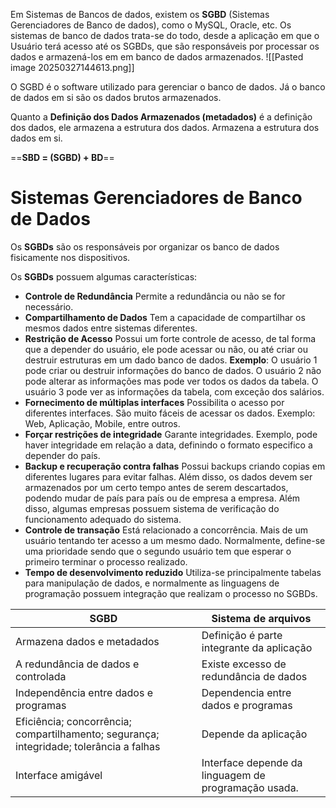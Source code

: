 Em Sistemas de Bancos de dados, existem os **SGBD** (Sistemas Gerenciadores de Banco de dados), como o MySQL, Oracle, etc.
Os sistemas de banco de dados trata-se do todo, desde a aplicação em que o Usuário terá acesso até os SGBDs, que são responsáveis por processar os dados e armazená-los em em banco de dados armazenados.
![[Pasted image 20250327144613.png]]

O SGBD é o software utilizado para gerenciar o banco de dados. 
Já o banco de dados em si são os dados brutos armazenados.

Quanto a **Definição dos Dados Armazenados (metadados)** é a definição dos dados, ele armazena a estrutura dos dados. Armazena a estrutura dos dados em si.

==**SBD = (SGBD) + BD**==

# Sistemas Gerenciadores de Banco de Dados
Os **SGBDs** são os responsáveis por organizar os banco de dados fisicamente nos dispositivos. 

Os **SGBDs** possuem algumas características:
- **Controle de Redundância**
	Permite a redundância ou não se for necessário.
- **Compartilhamento de Dados**
	Tem a capacidade de compartilhar os mesmos dados entre sistemas diferentes.
- **Restrição de Acesso**
	Possui um forte controle de acesso, de tal forma que a depender do usuário, ele pode acessar ou não, ou até criar ou destruir estruturas em um dado banco de dados.
		**Exemplo**: O usuário 1 pode criar ou destruir informações do banco de dados. O usuário 2 não pode alterar as informações mas pode ver todos os dados da tabela. O usuário 3 pode ver as informações da tabela, com exceção dos salários.
- **Fornecimento de múltiplas interfaces**
	Possibilita o acesso por diferentes interfaces. São muito fáceis de acessar os dados. Exemplo: Web, Aplicação, Mobile, entre outros.
- **Forçar restrições de integridade**
	Garante integridades. Exemplo, pode haver integridade em relação a data, definindo o formato especifico a depender do país.
- **Backup e recuperação contra falhas**
	Possui backups criando copias em diferentes lugares para evitar falhas. Além disso, os dados devem ser armazenados por um certo tempo antes de serem descartados, podendo mudar de país para país ou de empresa a empresa.
	Além disso, algumas empresas possuem sistema de verificação do funcionamento adequado do sistema.
- **Controle de transação**
	Está relacionado a concorrência. Mais de um usuário tentando ter acesso a um mesmo dado. Normalmente, define-se uma prioridade sendo que o segundo usuário tem que esperar o primeiro terminar o processo realizado.
- **Tempo de desenvolvimento reduzido**
	Utiliza-se principalmente tabelas para manipulação de dados, e normalmente as linguagens de programação possuem integração que realizam o processo no SGBDs.

| SGBD                                                                                    | Sistema de arquivos                                  |
| --------------------------------------------------------------------------------------- | ---------------------------------------------------- |
| Armazena dados e metadados                                                              | Definição é parte integrante da aplicação            |
| A redundância de dados e controlada                                                     | Existe excesso de redundância de dados               |
| Independência entre dados e programas                                                   | Dependencia entre dados e programas                  |
| Eficiência; concorrência; compartilhamento; segurança; integridade; tolerância a falhas | Depende da aplicação                                 |
| Interface amigável                                                                      | Interface depende da linguagem de programação usada. |

